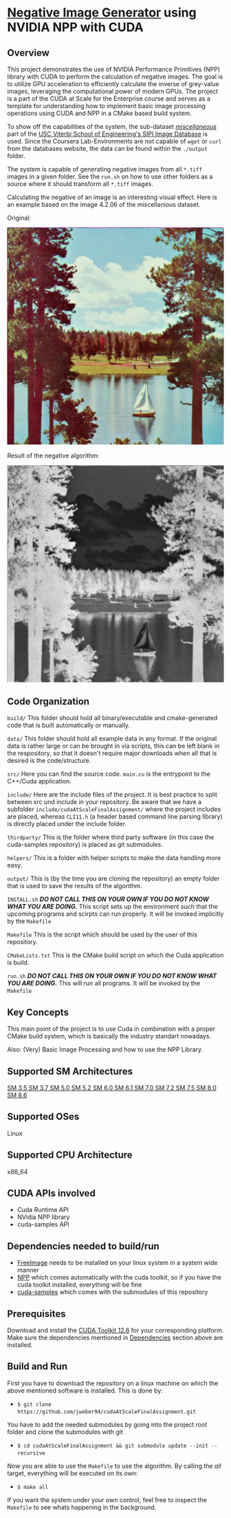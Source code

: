 # [Negative Image Generator](https://en.wikipedia.org/wiki/Negative_(photography)) using NVIDIA NPP with CUDA

## Overview

This project demonstrates the use of NVIDIA Performance Primitives (NPP) library with CUDA to perform the calculation of negative images. The goal is to utilize GPU acceleration to efficiently calculate the inverse of grey-value images, leveraging the computational power of modern GPUs. The project is a part of the CUDA at Scale for the Enterprise course and serves as a template for understanding how to implement basic image processing operations using CUDA and NPP in a CMake based build system.

To show off the capabilities of the system, the sub-dataset [_miscellaneous_](https://sipi.usc.edu/database/database.php?volume=misc) part of the [USC Viterbi School of Engineering's SIPI Image Database](https://sipi.usc.edu/database/database.php) is used. Since the Coursera Lab-Environments are not capable of `wget` or `curl` from the databases website, the data can be found within the `./output` folder.

The system is capable of generating negative images from all `*.tiff` images in a given folder. See the `run.sh` on how to use other folders as a source where it should transform all `*.tiff` images.

Calculating the negative of an image is an interesting visual effect. Here is an example based on the image 4.2.06 of the miscellanious dataset.

Original:

![image](./data/exampleResult/original.png)

Result of the negative algorithm:

![image](./data/exampleResult/negative.png)

## Code Organization
```build/```
This folder should hold all binary/executable and cmake-generated code that is built automatically or manually.

```data/```
This folder should hold all example data in any format. If the original data is rather large or can be brought in via scripts, this can be left blank in the respository, so that it doesn't require major downloads when all that is desired is the code/structure.

```src/```
Here you can find the source code. `main.cu` is the entrypoint to the C++/Cuda application.

```include/```
Here are the include files of the project. It is best practice to split between src und include in your repository.
Be aware that we have a subfolder `include/cudaAtScaleFinalAssignment/` where the project includes are placed, whereas `CLI11.h` (a header based command line parsing library) is directly placed under the include folder.

```thirdparty/```
This is the folder where third party software (in this case the cuda-samples repository) is placed as git submodules.

```helpers/```
This is a folder with helper scripts to make the data handling more easy.

```output/```
This is (by the time you are cloning the repository) an empty folder that is used to save the results of the algorithm.

```INSTALL.sh```
***DO NOT CALL THIS ON YOUR OWN IF YOU DO NOT KNOW WHAT YOU ARE DOING.*** This script sets up the environment such that the upcoming programs and scirpts can run properly. It will be invoked implicitly by the `Makefile`

```Makefile```
This is the script which should be used by the user of this repository.

```CMakeLists.txt```
This is the CMake build script on which the Cuda application is build.

```run.sh```
***DO NOT CALL THIS ON YOUR OWN IF YOU DO NOT KNOW WHAT YOU ARE DOING.*** This will run all programs. It will be invoked by the `Makefile`

## Key Concepts
This main point of the project is to use Cuda in combination with a proper CMake build system, which is basically the industry standart nowadays.

Also: (Very) Basic Image Processing and how to use the NPP Library. 

## Supported SM Architectures
[SM 3.5 ](https://developer.nvidia.com/cuda-gpus)  [SM 3.7 ](https://developer.nvidia.com/cuda-gpus)  [SM 5.0 ](https://developer.nvidia.com/cuda-gpus)  [SM 5.2 ](https://developer.nvidia.com/cuda-gpus)  [SM 6.0 ](https://developer.nvidia.com/cuda-gpus)  [SM 6.1 ](https://developer.nvidia.com/cuda-gpus)  [SM 7.0 ](https://developer.nvidia.com/cuda-gpus)  [SM 7.2 ](https://developer.nvidia.com/cuda-gpus)  [SM 7.5 ](https://developer.nvidia.com/cuda-gpus)  [SM 8.0 ](https://developer.nvidia.com/cuda-gpus)  [SM 8.6 ](https://developer.nvidia.com/cuda-gpus)

## Supported OSes
Linux

## Supported CPU Architecture
x86_64

## CUDA APIs involved
* Cuda Runtime API
* NVidia NPP library
* cuda-samples API

## Dependencies needed to build/run
* [FreeImage](https://github.com/danoli3/FreeImage) needs to be installed on your linux system in a system wide manner
* [NPP](https://docs.nvidia.com/cuda/npp/) which comes automatically with the cuda toolkit, so if you have the cuda toolkit installed, everything will be fine 
* [cuda-samples](https://github.com/NVIDIA/cuda-samples) which comes with the submodules of this repository

## Prerequisites
Download and install the [CUDA Toolkit 12.6](https://developer.nvidia.com/cuda-downloads) for your corresponding platform.
Make sure the dependencies mentioned in [Dependencies]() section above are installed.

## Build and Run
First you have to download the repository on a linux machine on which the above mentioned software is installed. This is done by:

* ```$ git clone https://github.com/jweber94/cudaAtScaleFinalAssignment.git```

You have to add the needed submodules by going into the project root folder and clone the submodules with git

* ```$ cd cudaAtScaleFinalAssignment && git submodule update --init --recursive ```

Now you are able to use the `Makefile` to use the algorithm. By calling the _all_ target, everything will be executed on its own:

* ```$ make all```

If you want the system under your own control, feel free to inspect the `Makefile` to see whats happening in the background.
